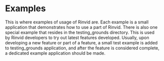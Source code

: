 # Examples

This is where examples of usage of Rinvid are. Each example is a small application that demonstrates how to use a part of Rinvid. There is also one special example that resides in the testing_grounds directory. This is used by Rinvid developers to try out latest features developed. Usually, upon developing a new feature or part of a feature, a small test example is added to testing_grounds application, and after the feature is considered complete, a dedicated example application should be made. 

